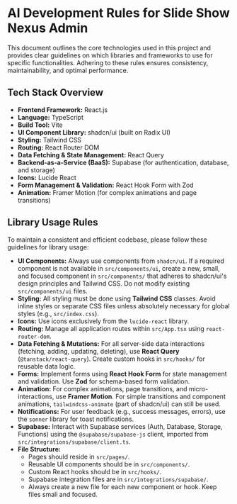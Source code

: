 # AI Development Rules for Slide Show Nexus Admin

This document outlines the core technologies used in this project and provides clear guidelines on which libraries and frameworks to use for specific functionalities. Adhering to these rules ensures consistency, maintainability, and optimal performance.

## Tech Stack Overview

- **Frontend Framework:** React.js
- **Language:** TypeScript
- **Build Tool:** Vite
- **UI Component Library:** shadcn/ui (built on Radix UI)
- **Styling:** Tailwind CSS
- **Routing:** React Router DOM
- **Data Fetching & State Management:** React Query
- **Backend-as-a-Service (BaaS):** Supabase (for authentication, database, and storage)
- **Icons:** Lucide React
- **Form Management & Validation:** React Hook Form with Zod
- **Animation:** Framer Motion (for complex animations and page transitions)

## Library Usage Rules

To maintain a consistent and efficient codebase, please follow these guidelines for library usage:

- **UI Components:** Always use components from `shadcn/ui`. If a required component is not available in `src/components/ui`, create a new, small, and focused component in `src/components/` that adheres to shadcn/ui's design principles and Tailwind CSS. Do not modify existing `src/components/ui` files.
- **Styling:** All styling must be done using **Tailwind CSS** classes. Avoid inline styles or separate CSS files unless absolutely necessary for global styles (e.g., `src/index.css`).
- **Icons:** Use icons exclusively from the `lucide-react` library.
- **Routing:** Manage all application routes within `src/App.tsx` using `react-router-dom`.
- **Data Fetching & Mutations:** For all server-side data interactions (fetching, adding, updating, deleting), use **React Query** (`@tanstack/react-query`). Create custom hooks in `src/hooks/` for reusable data logic.
- **Forms:** Implement forms using **React Hook Form** for state management and validation. Use **Zod** for schema-based form validation.
- **Animation:** For complex animations, page transitions, and micro-interactions, use **Framer Motion**. For simple transitions and component animations, `tailwindcss-animate` (part of shadcn/ui) can still be used.
- **Notifications:** For user feedback (e.g., success messages, errors), use the `sonner` library for toast notifications.
- **Supabase:** Interact with Supabase services (Auth, Database, Storage, Functions) using the `@supabase/supabase-js` client, imported from `src/integrations/supabase/client.ts`.
- **File Structure:**
  - Pages should reside in `src/pages/`.
  - Reusable UI components should be in `src/components/`.
  - Custom React hooks should be in `src/hooks/`.
  - Supabase integration files are in `src/integrations/supabase/`.
  - Always create a new file for each new component or hook. Keep files small and focused.